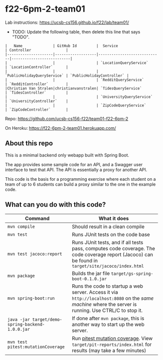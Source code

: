 # f22-6pm-2-team01

Lab instructions: <https://ucsb-cs156.github.io/f22/lab/team01/>

* TODO: Update the following table, then delete this line that says "TODO".

```
|   Name              | GitHub Id         |  Service                    | Controller                |
|---------------------|-------------------|-----------------------------|---------------------------| 
|                     |                   | `LocationQueryService`      | `LocationController`      |   
|                     |                   | `PublicHolidayQueryService` | `PublicHolidayController` |   
|                     |                   | `RedditQueryService`        | `RedditController`        |   
|Christian Van Stralen|christianvanstralen| `TidesQueryService`         | `TidesController`         |   
|                     |                   | `UniversityQueryService`    | `UniversityController`    |
|                     |                   | `ZipCodeQueryService`       | `ZipCodeController`       |
```
Repo: https://github.com/ucsb-cs156-f22/team01-f22-6pm-2

On Heroku: https://f22-6pm-2-team01.herokuapp.com/

## About this repo

This is a minimal backend only webapp built with Spring Boot.

The app provides some sample code for an API, and a Swagger user interface
to test that API.  The API is essentially a proxy for another API.

This code is the basis for a programming exercise where each student on a
team of up to 6 students can build a proxy similar to the one in the example code.

## What can you do with this code?

| Command | What it does   |
|----------|---------------------------------------|
| `mvn compile` | Should result in a clean compile |
| `mvn test` | Runs JUnit tests on the code base |
| `mvn test jacoco:report` | Runs JUnit tests, and if all tests pass, computes code coverage.  The code coverage report (Jacoco) can be found in `target/site/jacoco/index.html` |
| `mvn package` | Builds the jar file `target/gs-spring-boot-0.1.0.jar` |
| `mvn spring-boot:run` | Runs the code to startup a web server.  Access it via `http://localhost:8080` on the *same machine* where the server is running.  Use CTRL/C to stop it. |
| `java -jar target/demo-spring-backend-1.0.0.jar` | If done after `mvn package`, this is another way to start up the web server.|
| `mvn test pitest:mutationCoverage` | Run [pitest mutation coverage](https://pitest.org).  View `target/pit-reports/index.html` for results (may take a few minutes)|
